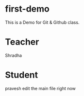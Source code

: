 # first-demo
This is a Demo for Git &amp; Github class.
# Teacher
Shradha
# Student
pravesh edit the main file right now
